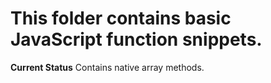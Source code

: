 # This folder contains basic JavaScript function snippets.

**Current Status**
    Contains native array methods.

